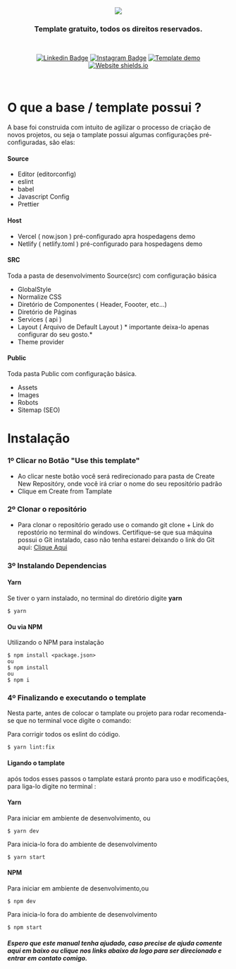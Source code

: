 <div align="center">
  <img src="https://i.imgur.com/QPHVM1l.png" />
</div>

<h3 align="center">
  Template gratuito, todos os direitos reservados.
</h3>
<br>

<div align="center">

[![Linkedin Badge](https://img.shields.io/badge/-LinkedIn-blue?style=flat-square&logo=Linkedin&logoColor=white&link=https://www.linkedin.com/in/gabriel-hijazi-3a5772183/)](https://www.linkedin.com/in/gabriel-hijazi-3a5772183/)
[![Instagram Badge](https://img.shields.io/badge/-Instagram-C13584?style=flat-square&labelColor=C13584&logo=instagram&logoColor=white&link=https://www.instagram.com/codepwr/)](https://www.instagram.com/hijazi_gabriel/)
[![Template demo](https://img.shields.io/website-up-down-green-red/http/shields.io.svg)](https://template-nextjs.netlify.app)
[![Website shields.io](https://img.shields.io/website-up-down-green-red/http/shields.io.svg)](https://devhijazi.tk/)

</div>

<br>

# O que a base / template possui ?
A base foi construida com intuito de agilizar o processo de criação de novos projetos, ou seja o tamplate possui algumas configurações pré-configuradas, são elas:

#### Source
- Editor (editorconfig)
- eslint
- babel
- Javascript Config
- Prettier

#### Host
- Vercel ( now.json ) pré-configurado apra hospedagens demo
- Netlify ( netlify.toml ) pré-configurado para hospedagens demo

#### SRC
Toda a pasta de desenvolvimento Source(src) com configuração básica
- GlobalStyle
- Normalize CSS
- Diretório de Componentes ( Header, Foooter, etc...)
- Diretório de Páginas 
- Services ( api )
- Layout ( Arquivo de Default Layout ) * importante deixa-lo apenas configurar do seu gosto.*
- Theme provider

#### Public
Toda pasta Public com configuração básica.
- Assets
- Images
- Robots
- Sitemap (SEO)

# Instalação
### 1º Clicar no Botão "Use this template"
- Ao clicar neste botão você será redirecionado para pasta de Create New Repositóry, onde você irá criar o nome do seu repositório padrão
- Clique em Create from Tamplate

### 2º Clonar o repositório
- Para clonar o repositório gerado use o comando git clone + Link do repostório no terminal do windows. Certifique-se que sua máquina possui o Git instalado, caso não tenha
estarei deixando o link do Git aqui: [Clique Aqui](https://git-scm.com/)

### 3º Instalando Dependencias

#### Yarn
Se tiver o yarn instalado, no terminal do diretório digite **yarn**
```text
$ yarn
```

#### Ou via NPM
Utilizando o NPM para instalação
```text
$ npm install <package.json>
ou
$ npm install
ou
$ npm i
```

### 4º Finalizando e executando o template
Nesta parte, antes de colocar o tamplate ou projeto para rodar recomenda-se que no terminal voce digite o comando:

Para corrigir todos os eslint do código.
```text
$ yarn lint:fix
```

#### Ligando o tamplate
após todos esses passos o tamplate estará pronto para uso e modificações, para liga-lo digite no terminal :

#### Yarn
Para iniciar em ambiente de desenvolvimento, ou
```text
$ yarn dev
```
Para inicia-lo fora do ambiente de desenvolvimento
```text
$ yarn start
```


#### NPM
Para iniciar em ambiente de desenvolvimento,ou
```text
$ npm dev
```
Para inicia-lo fora do ambiente de desenvolvimento
```text
$ npm start
```


##### Espero que este manual tenha ajudado, caso precise de ajuda comente aqui em baixo ou clique nos links abaixo da logo para ser direcionado e entrar em contato comigo.

